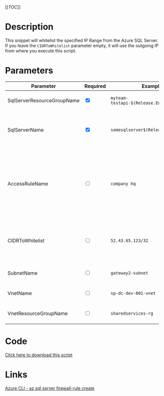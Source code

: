[[_TOC_]]

# Description

This snippet will whitelist the specified IP Range from the Azure SQL Server. If you leave the `CIDRToWhitelist` parameter empty, it will use the outgoing IP from where you execute this script.

# Parameters

| Parameter                  | Required                        | Example Value                               | Description                                                                                                                                                                                                                               |
| -------------------------- | ------------------------------- | ------------------------------------------- | ----------------------------------------------------------------------------------------------------------------------------------------------------------------------------------------------------------------------------------------- |
| SqlServerResourceGroupName | <input type="checkbox" checked> | `myteam-testapi-$(Release.EnvironmentName)` | The name of the resource group the SQL Server is in.                                                                                                                                                                                      |
| SqlServerName              | <input type="checkbox" checked> | `somesqlserver$(Release.EnvironmentName)`   | The name for the SQL Server resource. It's recommended to use just alphanumerical characters without hyphens etc.                                                                                                                         |
| AccessRuleName             | <input type="checkbox">         | `company hq`                                | You can override the name for this accessrule. If you leave this empty, the `CIDRToWhitelist` will be used for the naming (automatically). We recommend to leave this empty for ephemeral whitelists like Azure DevOps Hosted Agent ip's. |
| CIDRToWhitelist            | <input type="checkbox">         | `52.43.65.123/32`                           | IP range in [CIDR](https://en.wikipedia.org/wiki/Classless_Inter-Domain_Routing) notation that should be whitelisted. If you leave this value empty, it will whitelist the machine's ip where you're running the script from.             |
| SubnetName                 | <input type="checkbox">         | `gateway2-subnet`                           | The name of the subnet you want to get whitelisted.                                                                                                                                                                                       |
| VnetName                   | <input type="checkbox">         | `sp-dc-dev-001-vnet`                        | The vnetname of the subnet you want to get whitelisted.                                                                                                                                                                                   |
| VnetResourceGroupName      | <input type="checkbox">         | `sharedservices-rg`                         | The VnetResourceGroupName your Vnet resides in.                                                                                                                                                                                           |

# Code

[Click here to download this script](../../../../src/SQL-Server/Add-IP-Whitelist-to-Sql-Server.ps1)

# Links

[Azure CLI - az sql server firewall-rule create](https://docs.microsoft.com/en-us/cli/azure/sql/server/firewall-rule?view=azure-cli-latest#az_sql_server_firewall_rule_create)
